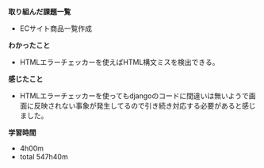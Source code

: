 **取り組んだ課題一覧**
* ECサイト商品一覧作成

**わかったこと**
* HTMLエラーチェッカーを使えばHTML構文ミスを検出できる。
  
**感じたこと**
* HTMLエラーチェッカーを使ってもdjangoのコードに間違いは無いようで画面に反映されない事象が発生してるので引き続き対応する必要があると感じました。

**学習時間**
* 4h00m
 * total 547h40m
